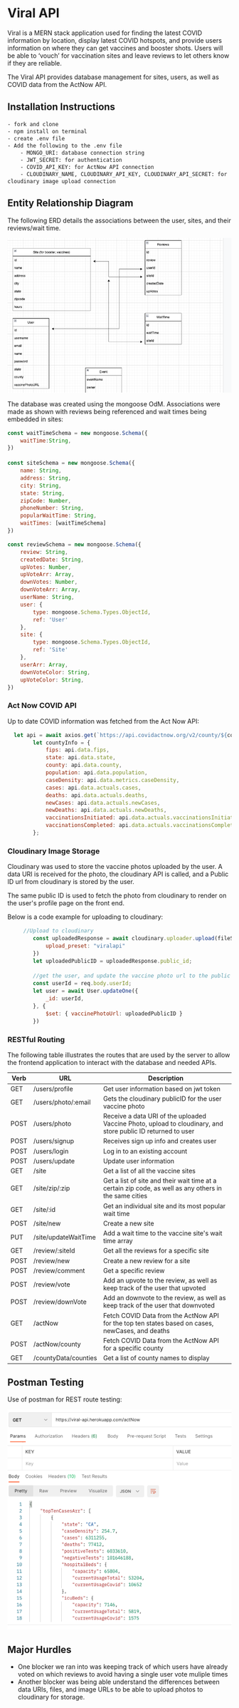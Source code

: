 # Viral API

Viral is a MERN stack application used for finding the latest COVID information by location,
display latest COVID hotspots, and provide users information on where they can get vaccines and booster shots.
Users will be able to ‘vouch’ for vaccination sites and leave reviews to let others know if they are reliable.


The Viral API provides database management for sites, users, as well as COVID data from the ActNow API.

## Installation Instructions

```
- fork and clone
- npm install on terminal
- create .env file
- Add the following to the .env file
    - MONGO_URI: database connection string
    - JWT_SECRET: for authentication
    - COVID_API_KEY: for ActNow API connection
    - CLOUDINARY_NAME, CLOUDINARY_API_KEY, CLOUDINARY_API_SECRET: for cloudinary image upload connection

```


## Entity Relationship Diagram
The following ERD details the associations between the user, sites, and their reviews/wait time.

![ERD](./img/ViralERD.png)

The database was created using the mongoose OdM. Associations were made as shown with reviews being referenced and wait times being embedded in sites: 


```js
const waitTimeSchema = new mongoose.Schema({
    waitTime:String,
})

const siteSchema = new mongoose.Schema({
    name: String, 
    address: String, 
    city: String, 
    state: String, 
    zipCode: Number, 
    phoneNumber: String,
    popularWaitTime: String,
    waitTimes: [waitTimeSchema]
})
```


```js
const reviewSchema = new mongoose.Schema({
    review: String, 
    createdDate: String, 
    upVotes: Number,
    upVoteArr: Array,
    downVotes: Number,
    downVoteArr: Array,
    userName: String,
    user: {
        type: mongoose.Schema.Types.ObjectId,
        ref: 'User'
    },
    site: {
        type: mongoose.Schema.Types.ObjectId,
        ref: 'Site'
    },
    userArr: Array,
    downVoteColor: String, 
    upVoteColor: String, 
})
```



### Act Now COVID API

Up to date COVID information was fetched from the Act Now API:

```js
  let api = await axios.get(`https://api.covidactnow.org/v2/county/${countyId}.json?apiKey=${COVID_API_KEY}`)
        let countyInfo = {
            fips: api.data.fips,
            state: api.data.state,
            county: api.data.county,
            population: api.data.population,
            caseDensity: api.data.metrics.caseDensity,
            cases: api.data.actuals.cases,
            deaths: api.data.actuals.deaths,
            newCases: api.data.actuals.newCases,
            newDeaths: api.data.actuals.newDeaths,
            vaccinationsInitiated: api.data.actuals.vaccinationsInitiated,
            vaccinationsCompleted: api.data.actuals.vaccinationsCompleted,
        };
```

### Cloudinary Image Storage

Cloudinary was used to store the vaccine photos uploaded by the user. A data URI is received for the photo, the cloudinary API is called, and a Public ID url from cloudinary is stored by the user. 

The same public ID is used to fetch the photo from cloudinary to render on the user's profile page on the front end.

Below is a code example for uploading to cloudinary:

```js
     //Upload to cloudinary
        const uploadedResponse = await cloudinary.uploader.upload(fileStr, {
            upload_preset: "viralapi"
        })
        let uploadedPublicID = uploadedResponse.public_id;

        //get the user, and update the vaccine photo url to the public ID from cloudinary
        const userId = req.body.userId;
        let user = await User.updateOne({
            _id: userId,
        }, {
            $set: { vaccinePhotoUrl: uploadedPublicID }
        })
```


### RESTful Routing

The following table illustrates the routes that are used by the server to allow the frontend application to interact with the database and needed APIs.

 Verb | URL | Description
 ----------- | ----------- | -----------
 GET | /users/profile | Get user information based on jwt token
 GET | /users/photo/:email | Gets the cloudinary publicID for the user vaccine photo
 POST | /users/photo | Receive a data URI of the uploaded Vaccine Photo, upload to cloudinary, and store public ID returned to user 
 POST | /users/signup |  Receives sign up info and creates user
 POST | /users/login |  Log in to an existing account
 POST | /users/update |  Update user information 
 GET | /site |  Get a list of all the vaccine sites 
 GET | /site/zip/:zip | Get a list of site and their wait time at a certain zip code, as well as any others in the same cities 
 GET | /site/:id | Get an individual site and its most popular wait time
 POST | /site/new | Create a new site 
 PUT | /site/updateWaitTime | Add a wait time to the vaccine site's wait time array
 GET | /review/:siteId | Get all the reviews for a specific site
 POST | /review/new |  Create a new review for a site
 POST | /review/comment |  Get a specific review 
 POST  | /review/vote |  Add an upvote to the review, as well as keep track of the user that upvoted
 POST | /review/downVote | Add an downvote to the review, as well as keep track of the user that downvoted
 GET | /actNow | Fetch COVID Data from the ActNow API for the top ten states based on cases, newCases, and deaths
 POST | /actNow/county | Fetch COVID Data from the ActNow API for a specific county
 GET | /countyData/counties |  Get a list of county names to display

 
 


## Postman Testing 

Use of postman for REST route testing:


![ERD](./img/postman-testing.png)


## Major Hurdles
* One blocker we ran into was keeping track of which users have already voted on which reviews to avoid having a single user vote muliple times
* Another blocker was being able understand the differences between data URIs, files, and image URLs to be able to upload photos to cloudinary for storage. 